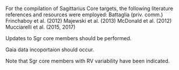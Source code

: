 For the compilation of Sagittarius Core targets, the following literature references and resources were employed:
Battaglia (priv. comm.)
Frinchaboy et al. (2012)
Majewski et al. (2013)
McDonald et al. (2012)
Mucciarelli et al. (2015, 2017)

Updates to Sgr core members should be performed.

Gaia data incoportaion should occur.

Note that Sgr core members with RV variability have been indicated.


